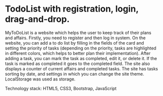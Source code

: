 # TodoList with registration, login, drag-and-drop.
MyToDoList is a website which helps the user to keep track of their plans and affairs.
Firstly, you need to register and then log in system.
On the website, you can add a to do list by filling in the fields of the card and setting the priority of tasks (depending on the priority, tasks are highlighted in different colors, which helps to better plan their implementation). 
After adding a task, you can mark the task as completed, edit it, or delete it. If the task is marked as completed it goes to the completed field. The site also displays a counter of current affairs and completed tasks. 
The site has tasks sorting by date, and settings in which you can change the site theme. LocalStorage was used as storage.

Technology stack: HTML5, CSS3, Bootstrap, JavaScript
